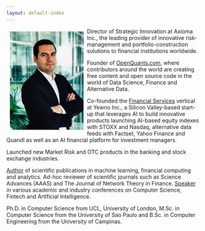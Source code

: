```yaml
---
layout: default-index
---
```


<img style="width=305px;height=445px;float:left;padding:9px;"
src="/image/p1.jpeg" alt="profile picture" width="192" height="256">

Director of Strategic Innovation at Axioma Inc., the leading provider of innovative risk-management and portfolio-construction solutions to financial institutions worldwide.

Founder of [OpenQuants.com](OpenQuants.com), where contributors around the world are creating free content and open source code in the world of Data Science, Finance and Alternative Data.

Co-founded the [Financial Services](https://www.yewno.com/finance/) vertical at Yewno Inc., a Silicon Valley-based start-up that leverages AI to build innovative products launching AI-based equity indexes with STOXX and Nasdaq, alternative data feeds with Factset, Yahoo Finance and Quandl as well as an AI financial platform for investment managers.

Launched new Market Risk and OTC products in the banking and stock exchange industries.

[Author](https://www.souzatharsis.com/Research/) of scientific publications in machine learning, financial computing and analytics. Ad-hoc reviewer of scientific journals such as Science Advances (AAAS) and The Journal of Network Theory in Finance. [Speaker](https://www.souzatharsis.com/Talks/) in various academic and industry conferences on Computer Science, Fintech and Artificial Intelligence.

Ph.D. in Computer Science from UCL, University of London, M.Sc. in Computer Science from the University of Sao Paulo and B.Sc. in Computer Engineering from the University of Campinas.




